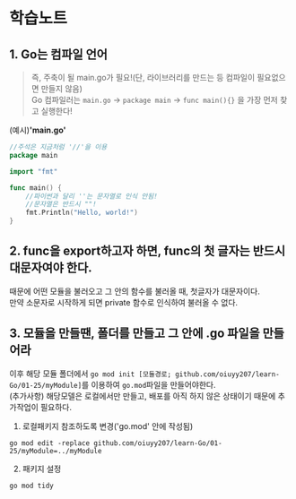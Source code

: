 # 학습노트

## 1. Go는 컴파일 언어  
> 즉, 주축이 될 main.go가 필요!(단, 라이브러리를 만드는 등 컴파일이 필요없으면 만들지 않음)  
> Go 컴파일러는 `main.go` → `package main` → `func main(){}` 을 가장 먼저 찾고 실행한다!

(예시)**'main.go'**
```go
//주석은 지금처럼 '//'을 이용
package main 

import "fmt"

func main() {
    //파이썬과 달리 ''는 문자열로 인식 안됨!
    //문자열은 반드시 ""!
    fmt.Println("Hello, world!")
}
```
## 2. func을 export하고자 하면, func의 첫 글자는 반드시 대문자여야 한다.  
때문에 어떤 모듈을 불러오고 그 안의 함수를 불러올 때, 첫글자가 대문자이다.  
만약 소문자로 시작하게 되면 private 함수로 인식하여 불러올 수 없다.
## 3. 모듈을 만들땐, 폴더를 만들고 그 안에 .go 파일을 만들어라
이후 해당 모듈 폴더에서 `go mod init [모듈경로; github.com/oiuyy207/learn-Go/01-25/myModule]`를 이용하여 `go.mod`파일을 만들어야한다.  
(추가사항) 해당모델은 로컬에서만 만들고, 배포를 아직 하지 않은 상태이기 때문에 추가작업이 필요하다.  

1. 로컬패키지 참조하도록 변경('go.mod' 안에 작성됨)
```
go mod edit -replace github.com/oiuyy207/learn-Go/01-25/myModule=../myModule
```
2. 패키지 설정
```
go mod tidy
```

